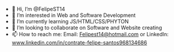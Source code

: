 - 👋 Hi, I’m @FelipeST14
- 👀 I’m interested in Web and Software Development
- 🌱 I’m currently learning JS/HTML/CSS/PHYTON
- 💞️ I’m looking to collaborate on Software and Website creating
- 📫 How to reach me: Email: Felipest14@hotmail.com or LinkedIn: www.linkedin.com/in/contrate-felipe-santos968134686


